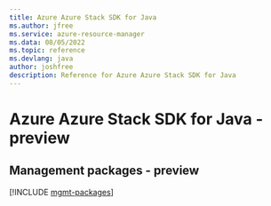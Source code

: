```yaml
---
title: Azure Azure Stack SDK for Java
ms.author: jfree
ms.service: azure-resource-manager
ms.data: 08/05/2022
ms.topic: reference
ms.devlang: java
author: joshfree
description: Reference for Azure Azure Stack SDK for Java
---
```

# Azure Azure Stack SDK for Java - preview

## Management packages - preview
[!INCLUDE [mgmt-packages](azure-stack-mgmt-index.md)]